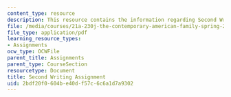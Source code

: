 ```yaml
---
content_type: resource
description: This resource contains the information regarding Second Writing Assignment.
file: /media/courses/21a-230j-the-contemporary-american-family-spring-2004/2bdf20f0604be40df57c6c6a1d7a9302_MIT21A_230JS04_secondassig.pdf
file_type: application/pdf
learning_resource_types:
- Assignments
ocw_type: OCWFile
parent_title: Assignments
parent_type: CourseSection
resourcetype: Document
title: Second Writing Assignment
uid: 2bdf20f0-604b-e40d-f57c-6c6a1d7a9302
---
```

